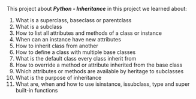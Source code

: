 This project about ***Python - Inheritance***
in this project we learned about:
1. What is a superclass, baseclass or parentclass
2. What is a subclass
3. How to list all attributes and methods of a class or instance
4. When can an instance have new attributes
5. How to inherit class from another
6. How to define a class with multiple base classes
7. What is the default class every class inherit from
8. How to override a method or attribute inherited from the base class
9. Which attributes or methods are available by heritage to subclasses
10. What is the purpose of inheritance
11. What are, when and how to use isinstance, issubclass, type and super built-in functions
